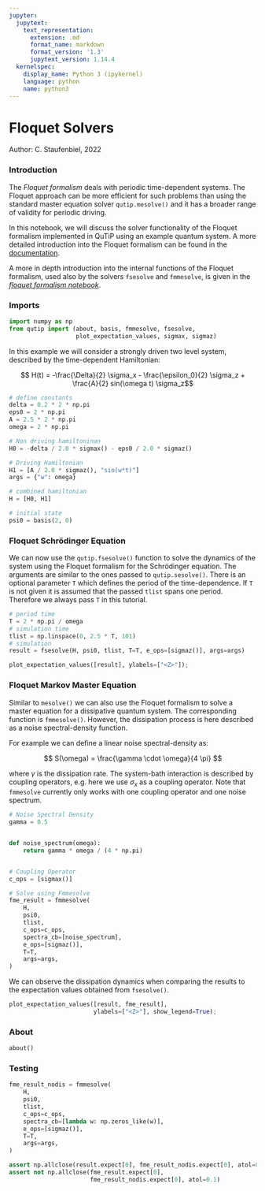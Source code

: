 ```yaml
---
jupyter:
  jupytext:
    text_representation:
      extension: .md
      format_name: markdown
      format_version: '1.3'
      jupytext_version: 1.14.4
  kernelspec:
    display_name: Python 3 (ipykernel)
    language: python
    name: python3
---
```


# Floquet Solvers

Author: C. Staufenbiel, 2022

### Introduction

The *Floquet formalism* deals with periodic time-dependent systems. The Floquet approach can be more efficient for such problems than using the standard master equation solver `qutip.mesolve()` and it has a broader range of validity for periodic driving.

In this notebook, we will discuss the solver functionality of the Floquet formalism implemented in QuTiP using an example quantum system. A more detailed introduction into the Floquet formalism can be found in the [documentation](https://qutip.org/docs/latest/guide/dynamics/dynamics-floquet.html).

A more in depth introduction into the internal functions of the Floquet formalism, used also by the solvers `fsesolve` and `fmmesolve`, is given in the [*floquet formalism notebook*](012_floquet_formalism.md).

### Imports

```python
import numpy as np
from qutip import (about, basis, fmmesolve, fsesolve,
                   plot_expectation_values, sigmax, sigmaz)
```

In this example we will consider a strongly driven two level system, described by the time-dependent Hamiltonian:

$$ H(t) = -\frac{\Delta}{2} \sigma_x - \frac{\epsilon_0}{2} \sigma_z + \frac{A}{2} sin(\omega t) \sigma_z$$

```python
# define constants
delta = 0.2 * 2 * np.pi
eps0 = 2 * np.pi
A = 2.5 * 2 * np.pi
omega = 2 * np.pi

# Non driving hamiltoninan
H0 = -delta / 2.0 * sigmax() - eps0 / 2.0 * sigmaz()

# Driving Hamiltonian
H1 = [A / 2.0 * sigmaz(), "sin(w*t)"]
args = {"w": omega}

# combined hamiltonian
H = [H0, H1]

# initial state
psi0 = basis(2, 0)
```

### Floquet Schrödinger Equation 

We can now use the `qutip.fsesolve()` function to solve the dynamics of the system using the Floquet formalism for the Schrödinger equation. The arguments are similar to the ones passed to `qutip.sesolve()`. There is an optional parameter `T` which defines the period of the time-dependence. If `T` is not given it is assumed that the passed `tlist` spans one period. Therefore we always pass `T` in this tutorial.

```python
# period time
T = 2 * np.pi / omega
# simulation time
tlist = np.linspace(0, 2.5 * T, 101)
# simulation
result = fsesolve(H, psi0, tlist, T=T, e_ops=[sigmaz()], args=args)

plot_expectation_values([result], ylabels=["<Z>"]);
```

### Floquet Markov Master Equation

Similar to `mesolve()` we can also use the Floquet formalism to solve a master equation  for a dissipative quantum system. The corresponding function is `fmmesolve()`. However, the dissipation process is here described as a noise spectral-density function.

For example we can define a linear noise spectral-density as: 

$$ S(\omega) = \frac{\gamma \cdot \omega}{4 \pi} $$

where $\gamma$ is the dissipation rate. The system-bath interaction is described by coupling operators, e.g. here we use $\sigma_x$ as a coupling operator. Note that `fmmesolve` currently only works with one coupling operator and one noise spectrum.

```python
# Noise Spectral Density
gamma = 0.5


def noise_spectrum(omega):
    return gamma * omega / (4 * np.pi)


# Coupling Operator
c_ops = [sigmax()]

# Solve using Fmmesolve
fme_result = fmmesolve(
    H,
    psi0,
    tlist,
    c_ops=c_ops,
    spectra_cb=[noise_spectrum],
    e_ops=[sigmaz()],
    T=T,
    args=args,
)
```

We can observe the dissipation dynamics when comparing the results to the expectation values obtained from `fsesolve()`.

```python
plot_expectation_values([result, fme_result],
                        ylabels=["<Z>"], show_legend=True);
```

### About

```python
about()
```

### Testing

```python
fme_result_nodis = fmmesolve(
    H,
    psi0,
    tlist,
    c_ops=c_ops,
    spectra_cb=[lambda w: np.zeros_like(w)],
    e_ops=[sigmaz()],
    T=T,
    args=args,
)
```

```python
assert np.allclose(result.expect[0], fme_result_nodis.expect[0], atol=0.1)
assert not np.allclose(fme_result.expect[0],
                       fme_result_nodis.expect[0], atol=0.1)
```
